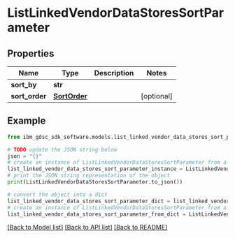 # ListLinkedVendorDataStoresSortParameter


## Properties

Name | Type | Description | Notes
------------ | ------------- | ------------- | -------------
**sort_by** | **str** |  | 
**sort_order** | [**SortOrder**](SortOrder.md) |  | [optional] 

## Example

```python
from ibm_gdsc_sdk_software.models.list_linked_vendor_data_stores_sort_parameter import ListLinkedVendorDataStoresSortParameter

# TODO update the JSON string below
json = "{}"
# create an instance of ListLinkedVendorDataStoresSortParameter from a JSON string
list_linked_vendor_data_stores_sort_parameter_instance = ListLinkedVendorDataStoresSortParameter.from_json(json)
# print the JSON string representation of the object
print(ListLinkedVendorDataStoresSortParameter.to_json())

# convert the object into a dict
list_linked_vendor_data_stores_sort_parameter_dict = list_linked_vendor_data_stores_sort_parameter_instance.to_dict()
# create an instance of ListLinkedVendorDataStoresSortParameter from a dict
list_linked_vendor_data_stores_sort_parameter_from_dict = ListLinkedVendorDataStoresSortParameter.from_dict(list_linked_vendor_data_stores_sort_parameter_dict)
```
[[Back to Model list]](../README.md#documentation-for-models) [[Back to API list]](../README.md#documentation-for-api-endpoints) [[Back to README]](../README.md)


